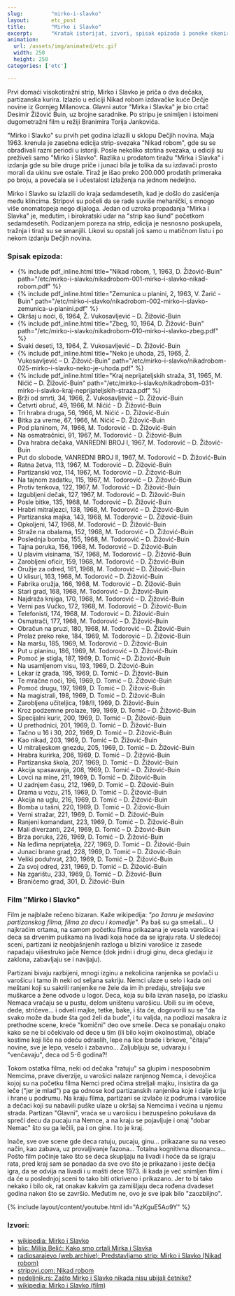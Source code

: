 ```yaml
---
slug:         "mirko-i-slavko"
layout:       etc_post
title:        "Mirko i Slavko"
excerpt:      "Kratak istorijat, izvori, spisak epizoda i poneke skenirane epizode."
animation:
  url: /assets/img/animated/etc.gif
  width: 250
  height: 250
categories: ['etc']

---
```


Prvi domaći visokotiražni strip, Mirko i Slavko je priča o dva dečaka, partizanska kurira. Izlazio u ediciji Nikad robom 
izdavačke kuće Dečje novine iz Gornjeg Milanovca. Glavni autor "Mirka i Slavka" je bio crtač Desimir Žižović Buin, uz 
brojne saradnike. Po stripu je snimljen i istoimeni dugometražni film u režiji Branimira Torija Jankovića. 

"Mirko i Slavko" su prvih pet godina izlazili u sklopu Dečjih novina. Maja 1963. krenula je zasebna edicija strip-svezaka 
"Nikad robom", gde su se obrađivali razni periodi u istoriji. Posle nekoliko stotina svezaka, u ediciji su preživeli 
samo "Mirko i Slavko". Razlika u prodatom tiražu "Mirka i Slavka" i izdanja gde su bile druge priče i junaci bila je 
tolika da su izdavači prosto morali da ukinu sve ostale. Tiraž je išao preko 200.000 prodatih primeraka po broju, a 
povećala se i učestalost izlaženja na jednom nedeljno.

Mirko i Slavko su izlazili do kraja sedamdesetih, kad je došlo do zasićenja među klincima. Stripovi su počeli da se rade 
suviše mehanički, s mnogo više onomatopeja nego dijaloga. Jedan od uzroka propadanja "Mirka i Slavka" je, međutim, i 
birokratski udar na "strip kao šund" početkom sedamdesetih. Podizanjem poreza na strip, edicija je nesnosno poskupela, 
tražnja i tiraž su se smanjili. Likovi su opstali još samo u matičnom listu i po nekom izdanju Dečjih novina.

### Spisak epizoda:

<ul>
<li>{% include pdf_inline.html title="Nikad robom, 1, 1963, D. Žižović-Buin" path="/etc/mirko-i-slavko/nikadrobom-001-mirko-i-slavko-nikad-robom.pdf" %}</li>
<li>{% include pdf_inline.html title="Zemunica u planini, 2, 1963, V. Žarić - Buin" path="/etc/mirko-i-slavko/nikadrobom-002-mirko-i-slavko-zemunica-u-planini.pdf" %}</li>
<li>Okršaj u noći, 6, 1964, Ž. Vukosavljević – D. Žižović-Buin</li>
<li>{% include pdf_inline.html title="Zbeg, 10, 1964, D. Žižović-Buin" path="/etc/mirko-i-slavko/nikadrobom-010-mirko-i-slavko-zbeg.pdf" %}</li>
<li>Svaki deseti, 13, 1964, Ž. Vukosavljević – D. Žižović-Buin</li>
<li>{% include pdf_inline.html title="Neko je uhoda, 25, 1965, Ž. Vukosavljević – D. Žižović-Buin" path="/etc/mirko-i-slavko/nikadrobom-025-mirko-i-slavko-neko-je-uhoda.pdf" %}</li>
<li>{% include pdf_inline.html title="Kraj neprijateljskih straža, 31, 1965, M. Nićić – D. Žižović-Buin" path="/etc/mirko-i-slavko/nikadrobom-031-mirko-i-slavko-kraj-neprijateljskih-straza.pdf" %}</li>
<li>Brži od smrti, 34, 1966, Ž. Vukosavljević – D. Žižović-Buin</li>
<li>Četvrti obruč, 49, 1966, M. Nićić - D. Žižović-Buin</li>
<li>Tri hrabra druga, 56, 1966, M. Nićić - D. Žižović-Buin</li>
<li>Bitka za vreme, 67, 1966, M. Nićić – D. Žižović-Buin</li>
<li>Pod planinom, 74, 1966, M. Todorović - D. Žižović-Buin</li>
<li>Na osmatračnici, 91, 1967, M. Todorović - D. Žižović-Buin</li>
<li>Dva hrabra dečaka, VANREDNI BROJ I, 1967, M. Todorović – D. Žižović-Buin</li>
<li>Put do slobode, VANREDNI BROJ II, 1967, M. Todorović – D. Žižović-Buin</li>
<li>Ratna žetva, 113, 1967, M. Todorović – D. Žižović-Buin</li>
<li>Partizanski voz, 114, 1967, M. Todorović – D. Žižović-Buin</li>
<li>Na tajnom zadatku, 115, 1967, M. Todorović – D. Žižović-Buin</li>
<li>Protiv tenkova, 122, 1967, M. Todorović – D. Žižović-Buin</li>
<li>Izgubljeni dečak, 127, 1967, M. Todorović – D. Žižović-Buin</li>
<li>Posle bitke, 135, 1968, M. Todorović – D. Žižović-Buin</li>
<li>Hrabri mitraljezci, 138, 1968, M. Todorović – D. Žižović-Buin</li>
<li>Partizanska majka, 143, 1968, M. Todorović – D. Žižović-Buin</li>
<li>Opkoljeni, 147, 1968, M. Todorović – D. Žižović-Buin</li>
<li>Straže na obalama, 152, 1968, M. Todorović – D. Žižović-Buin</li>
<li>Poslednja bomba, 155, 1968, M. Todorović – D. Žižović-Buin</li>
<li>Tajna poruka, 156, 1968, M. Todorović – D. Žižović-Buin</li>
<li>U plavim visinama, 157, 1968, M. Todorović – D. Žižović-Buin</li>
<li>Zarobljeni oficir, 159, 1968, M. Todorović – D. Žižović-Buin</li>
<li>Oružje za odred, 161, 1968, M. Todorović – D. Žižović-Buin</li>
<li>U klisuri, 163, 1968, M. Todorović – D. Žižović-Buin</li>
<li>Fabrika oružja, 166, 1968, M. Todorović – D. Žižović-Buin</li>
<li>Stari grad, 168, 1968, M. Todorović – D. Žižović-Buin</li>
<li>Najdraža knjiga, 170, 1968, M. Todorović – D. Žižović-Buin</li>
<li>Verni pas Vučko, 172, 1968, M. Todorović – D. Žižović-Buin</li>
<li>Telefonisti, 174, 1968, M. Todorović – D. Žižović-Buin</li>
<li>Osmatrači, 177, 1968, M. Todorović – D. Žižović-Buin</li>
<li>Obračun na pruzi, 180, 1968, M. Todorović – D. Žižović-Buin</li>
<li>Prelaz preko reke, 184, 1969, M. Todorović – D. Žižović-Buin</li>
<li>Na maršu, 185, 1969, M. Todorović – D. Žižović-Buin</li>
<li>Put u planinu, 186, 1969, M. Todorović – D. Žižović-Buin</li>
<li>Pomoć je stigla, 187, 1969, D. Tomić – D. Žižović-Buin</li>
<li>Na usamljenom visu, 193, 1969, D. Žižović-Buin</li>
<li>Lekar iz grada, 195, 1969, D. Tomić – D. Žižović-Buin</li>
<li>Te mračne noći, 196, 1969, D. Tomić – D. Žižović-Buin</li>
<li>Pomoć drugu, 197, 1969, D. Tomić – D. Žižović-Buin</li>
<li>Na magistrali, 198, 1969, D. Tomić – D. Žižović-Buin</li>
<li>Zarobljena učiteljica, 198/II, 1969, D. Žižović-Buin</li>
<li>Kroz podzemne prolaze, 199, 1969, D. Tomić – D. Žižović-Buin</li>
<li>Specijalni kurir, 200, 1969, D. Tomić – D. Žižović-Buin</li>
<li>U prethodnici, 201, 1969, D. Tomić – D. Žižović-Buin</li>
<li>Tačno u 16 i 30, 202, 1969, D. Tomić – D. Žižović-Buin</li>
<li>Kao nikad, 203, 1969, D. Tomić – D. Žižović-Buin</li>
<li>U mitraljeskom gnezdu, 205, 1969, D. Tomić – D. Žižović-Buin</li>
<li>Hrabra kurirka, 206, 1969, D. Tomić – D. Žižović-Buin</li>
<li>Partizanska škola, 207, 1969, D. Tomić – D. Žižović-Buin</li>
<li>Akcija spasavanja, 208, 1969, D. Tomić – D. Žižović-Buin</li>
<li>Lovci na mine, 211, 1969, D. Tomić – D. Žižović-Buin</li>
<li>U zadnjem času, 212, 1969, D. Tomić – D. Žižović-Buin</li>
<li>Drama u vozu, 215, 1969, D. Tomić – D. Žižović-Buin</li>
<li>Akcija na uglu, 216, 1969, D. Tomić – D. Žižović-Buin</li>
<li>Bomba u tašni, 220, 1969, D. Tomić – D. Žižović-Buin</li>
<li>Verni stražar, 221, 1969, D. Tomić – D. Žižović-Buin</li>
<li>Ranjeni komandant, 223, 1969, D. Tomić – D. Žižović-Buin</li>
<li>Mali diverzanti, 224, 1969, D. Tomić – D. Žižović-Buin</li>
<li>Brza poruka, 226, 1969, D. Tomić – D. Žižović-Buin</li>
<li>Na leđima neprijatelja, 227, 1969, D. Tomić – D. Žižović-Buin</li>
<li>Junaci brane grad, 228, 1969, D. Tomić – D. Žižović-Buin</li>
<li>Veliki poduhvat, 230, 1969, D. Tomić – D. Žižović-Buin</li>
<li>Za svoj odred, 231, 1969, D. Tomić – D. Žižović-Buin</li>
<li>Na zgarištu, 233, 1969, D. Tomić – D. Žižović-Buin</li>
<li>Branićemo grad, 301, D. Žižović-Buin</li> 
</ul>

### Film "Mirko i Slavko"

Film je najblaže rečeno bizaran. Kaže wikipedija: *"po žanru je mešavina partizanskog filma, filma za decu i komedije"*.
Pa baš su ga smešali... U najkraćim crtama, na samom početku filma prikazana je vesela varošica i deca sa drvenim
puškama na livadi koja hoće da se igraju rata. U sledećoj sceni, partizani iz neobjašnjenih razloga u blizini varošice
iz zasede napadaju višestruko jače Nemce (dok jedni i drugi ginu, deca gledaju iz zaklona, zabavljaju se i navijaju).

Partizani bivaju razbijeni, mnogi izginu a nekolicina ranjenika se povlači u varošicu i tamo ih neki od seljana sakriju. Nemci ulaze
u selo i kada oni meštani koji su sakrili ranjenike ne žele da im ih predaju, streljaju sve muškarce a žene odvode u logor.
Deca, koja su bila izvan naselja, po izlasku Nemaca vraćaju se u pustu, delom uništenu varošicu. Ubili su im očeve, dede,
stričeve... i odveli majke, tetke, bake, i šta će, dogovorili su se "da svako može da bude šta god želi da bude", i tu valjda,
na podlozi masakra iz prethodne scene, kreće "komični" deo ove smeše. Deca se ponašaju onako kako se ne bi očekivalo od 
dece u tim (ili bilo kojim okolnostima), oblače kostime koji liče na odeću odraslih, lepe na lice brade i brkove, "čitaju"
novine, sve je lepo, veselo i zabavno... Zaljubljuju se, udvaraju i "venčavaju", deca od 5-6 godina?!

Tokom ostatka filma, neki od dečaka "ratuju" sa glupim i nesposobnim Nemcima, prave diverzije, u varošici nalaze 
ranjenog Nemca, i devojčica kojoj su na početku filma Nemci pred očima streljali majku, insistira da ga leče ("jer je mlad") 
pa ga odnose kod partizanskih ranjenika koje i dalje kriju i hrane u podrumu. Na kraju filma, partizani se izvlače iz 
podruma i varošice a dečaci koji su nabavili puške ulaze u okršaj sa Nemcima i većina u njemu strada. Partizan "Glavni",
vraća se u varošicu i bezuspešno pokušava da spreči decu da pucaju na Nemce, a na kraju se pojavljuje i onaj "dobar Nemac"
što su ga lečili, pa i on gine. I to je kraj.

Inače, sve ove scene gde deca ratuju, pucaju, ginu... prikazane su na veseo način, kao zabava, uz provaljivanje fazona...
Totalna kognitivna disonanca... Pošto film počinje tako što se deca skupljaju na livadi i hoće da se igraju rata, pred
kraj sam se ponadao da sve ovo što je prikazano i jeste dečija igra, da se odvija na livadi i u mašti dece 1973. ili kada 
je već snimljen film i da će u poslednjoj sceni to tako biti otkriveno i prikazano. Jer to bi tako nekako i bilo ok, rat onakav
kakvim ga zamišljaju deca rođena dvadeset godina nakon što se završio. Međutim ne, ovo je sve ipak bilo "zaozbiljno". 


{% include layout/content/youtube.html id="AzKguE5Ao9Y" %}

### Izvori:

- <a class="external" href="https://sr.wikipedia.org/sr-el/%D0%9C%D0%B8%D1%80%D0%BA%D0%BE_%D0%B8_%D0%A1%D0%BB%D0%B0%D0%B2%D0%BA%D0%BE">wikipedia: Mirko i Slavko</a>
- <a class="external" href="https://www.blic.rs/kultura/vesti/milija-belic-kako-smo-crtali-mirka-i-slavka/qngbpeh">blic: Milija Belić: Kako smo crtali Mirka i Slavka</a>
- <a class="external" href="http://web.archive.org/web/20150429102245/http://www.radiosarajevo.ba/novost/81499/predstavljamo-strip-mirko-i-slavko-nikad-robom">radiosarajevo (web.archive): Predstavljamo strip: Mirko i Slavko (Nikad robom)</a>
- <a class="external" href="https://www.stripovi.com/enciklopedija/izdavaci-edicije/nikad-robom/246/">stripovi.com: Nikad robom</a>
- <a class="external" href="http://www.nedeljnik.rs/nedeljnik/portalnews/pokusaj-da-se-izmire-cetnici-i-partizani-prica-o-cetniku-koji-je-crtao-mirka-i-slavka/">nedeljnik.rs: Zašto Mirko i Slavko nikada nisu ubijali četnike?</a>
- <a class="external" href="https://sh.wikipedia.org/wiki/Mirko_i_Slavko_(film)">wikipedia: Mirko i Slavko (film)</a>

<!--- https://www.dafont.com/nikad-robom.font -->